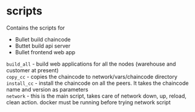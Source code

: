 # scripts
Contains the scripts for
- Bullet build chaincode
- Buttet build api server
- Bullet frontend web app

`build_all` - build web applications for all the nodes (warehouse and customer at present)
<br/>
`copy_cc` - copies the chaincode to network/vars/chaincode directory
<br/>
`install_cc` - install the chaincode on all the peers. It takes the chaincode name and version as parameters
<br/>
`network` - this is the main script, takes care of network down, up, reload, clean action. docker must be running before trying network script
